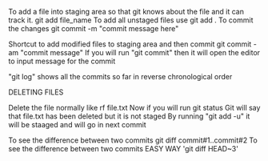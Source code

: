 To add a file into staging area so that git knows about the file and it can track it. 
	git add file_name
	To add all unstaged files use	git add .
To commit the changes
	git commit -m "commit message here"
	
Shortcut to add modified files to staging area and then commit
	git commit -am "commit message"
If you will run "git commit" then it will open the editor to input message for the commit

"git log" shows all the commits so far in reverse chronological order

DELETING FILES

Delete the file normally like rf file.txt
Now if you will run git status Git will say that file.txt has been deleted but it is not staged
By running "git add -u" it will be staaged and will go in next commit

To see the difference between two commits  git diff commit#1..commit#2
To see the difference between two commits  EASY WAY 'git diff HEAD~3'
